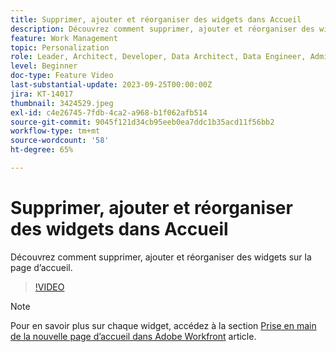 ```yaml
---
title: Supprimer, ajouter et réorganiser des widgets dans Accueil
description: Découvrez comment supprimer, ajouter et réorganiser des widgets sur la page d’accueil.
feature: Work Management
topic: Personalization
role: Leader, Architect, Developer, Data Architect, Data Engineer, Admin, User
level: Beginner
doc-type: Feature Video
last-substantial-update: 2023-09-25T00:00:00Z
jira: KT-14017
thumbnail: 3424529.jpeg
exl-id: c4e26745-7fdb-4ca2-a968-b1f062afb514
source-git-commit: 9045f121d34cb95eeb0ea7ddc1b35acd11f56bb2
workflow-type: tm+mt
source-wordcount: '58'
ht-degree: 65%

---
```


# Supprimer, ajouter et réorganiser des widgets dans Accueil

Découvrez comment supprimer, ajouter et réorganiser des widgets sur la page d’accueil.

>[!VIDEO](https://video.tv.adobe.com/v/3424529/?quality=12&learn=on)


>[!NOTE]
>
> Pour en savoir plus sur chaque widget, accédez à la section [Prise en main de la nouvelle page d’accueil dans Adobe Workfront](https://experienceleague.adobe.com/docs/workfront/using/basics/home/new-home/get-started-with-new-home.html?lang=en) article.

